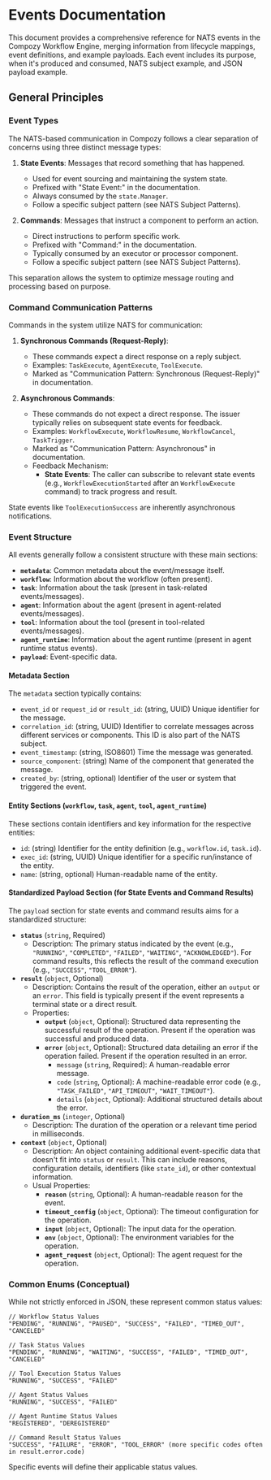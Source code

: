 # Events Documentation

This document provides a comprehensive reference for NATS events in the Compozy Workflow Engine, merging information from lifecycle mappings, event definitions, and example payloads. Each event includes its purpose, when it's produced and consumed, NATS subject example, and JSON payload example.

## General Principles

### Event Types

The NATS-based communication in Compozy follows a clear separation of concerns using three distinct message types:

1.  **State Events**: Messages that record something that has happened.
    -   Used for event sourcing and maintaining the system state.
    -   Prefixed with "State Event:" in the documentation.
    -   Always consumed by the `state.Manager`.
    -   Follow a specific subject pattern (see NATS Subject Patterns).

2.  **Commands**: Messages that instruct a component to perform an action.
    -   Direct instructions to perform specific work.
    -   Prefixed with "Command:" in the documentation.
    -   Typically consumed by an executor or processor component.
    -   Follow a specific subject pattern (see NATS Subject Patterns).

This separation allows the system to optimize message routing and processing based on purpose.

### Command Communication Patterns

Commands in the system utilize NATS for communication:

1.  **Synchronous Commands (Request-Reply)**:
    -   These commands expect a direct response on a reply subject.
    -   Examples: `TaskExecute`, `AgentExecute`, `ToolExecute`.
    -   Marked as "Communication Pattern: Synchronous (Request-Reply)" in documentation.

2.  **Asynchronous Commands**:
    -   These commands do not expect a direct response. The issuer typically relies on subsequent state events for feedback.
    -   Examples: `WorkflowExecute`, `WorkflowResume`, `WorkflowCancel`, `TaskTrigger`.
    -   Marked as "Communication Pattern: Asynchronous" in documentation.
    -   Feedback Mechanism:
        -   **State Events**: The caller can subscribe to relevant state events (e.g., `WorkflowExecutionStarted` after an `WorkflowExecute` command) to track progress and result.

State events like `ToolExecutionSuccess` are inherently asynchronous notifications.

### Event Structure

All events generally follow a consistent structure with these main sections:

-   **`metadata`**: Common metadata about the event/message itself.
-   **`workflow`**: Information about the workflow (often present).
-   **`task`**: Information about the task (present in task-related events/messages).
-   **`agent`**: Information about the agent (present in agent-related events/messages).
-   **`tool`**: Information about the tool (present in tool-related events/messages).
-   **`agent_runtime`**: Information about the agent runtime (present in agent runtime status events).
-   **`payload`**: Event-specific data.

#### Metadata Section

The `metadata` section typically contains:
-   `event_id` or `request_id` or `result_id`: (string, UUID) Unique identifier for the message.
-   `correlation_id`: (string, UUID) Identifier to correlate messages across different services or components. This ID is also part of the NATS subject.
-   `event_timestamp`: (string, ISO8601) Time the message was generated.
-   `source_component`: (string) Name of the component that generated the message.
-   `created_by`: (string, optional) Identifier of the user or system that triggered the event.

#### Entity Sections (`workflow`, `task`, `agent`, `tool`, `agent_runtime`)

These sections contain identifiers and key information for the respective entities:
-   `id`: (string) Identifier for the entity definition (e.g., `workflow.id`, `task.id`).
-   `exec_id`: (string, UUID) Unique identifier for a specific run/instance of the entity.
-   `name`: (string, optional) Human-readable name of the entity.

#### Standardized Payload Section (for State Events and Command Results)

The `payload` section for state events and command results aims for a standardized structure:

-   **`status`** (`string`, Required)
    -   Description: The primary status indicated by the event (e.g., `"RUNNING"`, `"COMPLETED"`, `"FAILED"`, `"WAITING"`, `"ACKNOWLEDGED"`). For command results, this reflects the result of the command execution (e.g., `"SUCCESS"`, `"TOOL_ERROR"`).
-   **`result`** (`object`, Optional)
    -   Description: Contains the result of the operation, either an `output` or an `error`. This field is typically present if the event represents a terminal state or a direct result.
    -   Properties:
        -   **`output`** (`object`, Optional): Structured data representing the successful result of the operation. Present if the operation was successful and produced data.
        -   **`error`** (`object`, Optional): Structured data detailing an error if the operation failed. Present if the operation resulted in an error.
            -   `message` (`string`, Required): A human-readable error message.
            -   `code` (`string`, Optional): A machine-readable error code (e.g., `"TASK_FAILED"`, `"API_TIMEOUT"`, `"WAIT_TIMEOUT"`).
            -   `details` (`object`, Optional): Additional structured details about the error.
-   **`duration_ms`** (`integer`, Optional)
    -   Description: The duration of the operation or a relevant time period in milliseconds.
-   **`context`** (`object`, Optional)
    -   Description: An object containing additional event-specific data that doesn't fit into `status` or `result`. This can include reasons, configuration details, identifiers (like `state_id`), or other contextual information.
    -   Usual Properties:
        -   **`reason`** (`string`, Optional): A human-readable reason for the event.
        -   **`timeout_config`** (`object`, Optional): The timeout configuration for the operation.
        -   **`input`** (`object`, Optional): The input data for the operation.
        -   **`env`** (`object`, Optional): The environment variables for the operation.
        -   **`agent_request`** (`object`, Optional): The agent request for the operation.

### Common Enums (Conceptual)

While not strictly enforced in JSON, these represent common status values:

```
// Workflow Status Values
"PENDING", "RUNNING", "PAUSED", "SUCCESS", "FAILED", "TIMED_OUT", "CANCELED"

// Task Status Values
"PENDING", "RUNNING", "WAITING", "SUCCESS", "FAILED", "TIMED_OUT", "CANCELED"

// Tool Execution Status Values
"RUNNING", "SUCCESS", "FAILED"

// Agent Status Values
"RUNNING", "SUCCESS", "FAILED"

// Agent Runtime Status Values
"REGISTERED", "DEREGISTERED"

// Command Result Status Values
"SUCCESS", "FAILURE", "ERROR", "TOOL_ERROR" (more specific codes often in result.error.code)
```

Specific events will define their applicable status values.
